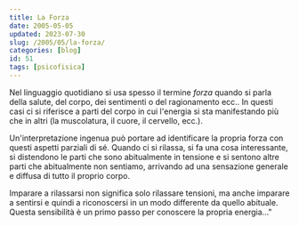 ```yaml
---
title: La Forza
date: 2005-05-05
updated: 2023-07-30
slug: /2005/05/la-forza/
categories: [blog]
id: 51
tags: [psicofisica]
---
```


Nel linguaggio quotidiano si usa spesso il termine _forza_ quando si parla della salute, del corpo, dei sentimenti o del ragionamento ecc.. In questi casi ci si riferisce a parti del corpo in cui l'energia si sta manifestando più che in altri (la muscolatura, il cuore, il cervello, ecc.).

Un'interpretazione ingenua può portare ad identificare la propria forza con questi aspetti parziali di sé. Quando ci si rilassa, si fa una cosa interessante, si distendono le parti che sono abitualmente in tensione e si sentono altre parti che abitualmente non sentiamo, arrivando ad una sensazione generale e diffusa di tutto il proprio corpo.

Imparare a rilassarsi non significa solo rilassare tensioni, ma anche imparare a sentirsi e quindi a riconoscersi in un modo differente da quello abituale. Questa sensibilità è un primo passo per conoscere la propria energia…"